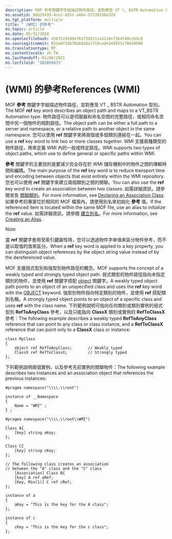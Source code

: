 ```yaml
---
description: MOF 參考關鍵字字組描述物件路徑，並對應至 VT \_ BSTR Automation 型別。
ms.assetid: 9da25435-4ccc-4251-a4be-37239156e320
ms.tgt_platform: multiple
title: " (WMI) 的參考"
ms.topic: article
ms.date: 05/31/2018
ms.openlocfilehash: d30722910de761f3d2111a3218cf364f49ccb3c0
ms.sourcegitcommit: 831e8f3db78ab820e1710cede244553c70e50500
ms.translationtype: MT
ms.contentlocale: zh-TW
ms.lasthandoff: 01/08/2021
ms.locfileid: "103850471"
---
```

# <a name="references-wmi"></a><span data-ttu-id="bc1f8-103"> (WMI) 的參考</span><span class="sxs-lookup"><span data-stu-id="bc1f8-103">References (WMI)</span></span>

<span data-ttu-id="bc1f8-104">MOF **參考** 關鍵字字組描述物件路徑，並對應至 VT \_ BSTR Automation 型別。</span><span class="sxs-lookup"><span data-stu-id="bc1f8-104">The MOF **ref** key word describes an object path and maps to a VT\_BSTR Automation type.</span></span> <span data-ttu-id="bc1f8-105">物件路徑可以是伺服器和命名空間的完整路徑，或相同命名空間中另一個物件的相對路徑。</span><span class="sxs-lookup"><span data-stu-id="bc1f8-105">The object path can be either a full path to a server and namespace, or a relative path to another object in the same namespace.</span></span> <span data-ttu-id="bc1f8-106">您可以使用 **ref** 關鍵字來將兩個或多個類別連結在一起。</span><span class="sxs-lookup"><span data-stu-id="bc1f8-106">You can use a **ref** key word to link two or more classes together.</span></span> <span data-ttu-id="bc1f8-107">WMI 支援兩種類型的物件路徑，用來定義 WMI 內的一般或特定路徑。</span><span class="sxs-lookup"><span data-stu-id="bc1f8-107">WMI supports two types of object paths, which use to define general or specific paths within WMI.</span></span>

<span data-ttu-id="bc1f8-108">**參考** 關鍵字的主要目的是要減少完全存在於 WMI 儲存機制中的物件之間的傳輸時間和編碼。</span><span class="sxs-lookup"><span data-stu-id="bc1f8-108">The main purpose of the **ref** key word is to reduce transport time and encoding between objects that exist entirely within the WMI repository.</span></span> <span data-ttu-id="bc1f8-109">您也可以使用 **ref** 關鍵字來建立兩個類別之間的關聯。</span><span class="sxs-lookup"><span data-stu-id="bc1f8-109">You can also use the **ref** key word to create an association between two classes.</span></span> <span data-ttu-id="bc1f8-110">如需詳細資訊，請參閱宣告 [關聯類別](declaring-an-association-class.md)。</span><span class="sxs-lookup"><span data-stu-id="bc1f8-110">For more information, see [Declaring an Association Class](declaring-an-association-class.md).</span></span> <span data-ttu-id="bc1f8-111">如果參考的專案位於相同的 MOF 檔案內，請使用別名來初始化 **參考** 值。</span><span class="sxs-lookup"><span data-stu-id="bc1f8-111">If the referenced item is located within the same MOF file, use an alias to initialize the **ref** value.</span></span> <span data-ttu-id="bc1f8-112">如需詳細資訊，請參閱 [建立別名](creating-an-alias.md)。</span><span class="sxs-lookup"><span data-stu-id="bc1f8-112">For more information, see [Creating an Alias](creating-an-alias.md).</span></span>

> [!Note]  
> <span data-ttu-id="bc1f8-113">當 **ref** 關鍵字套用至索引鍵屬性時，您可以透過物件字串值來區分物件參考，而不是以取值的值來區分。</span><span class="sxs-lookup"><span data-stu-id="bc1f8-113">When a **ref** key word is applied to a key property, you can distinguish object references by the object string value instead of by the dereferenced value.</span></span>

 

<span data-ttu-id="bc1f8-114">MOF 支援弱式型別和強型別物件路徑的概念。</span><span class="sxs-lookup"><span data-stu-id="bc1f8-114">MOF supports the concept of a weakly typed and strongly typed object path.</span></span> <span data-ttu-id="bc1f8-115">弱式類型的物件路徑指向未指定類別的物件，並使用 **ref** 關鍵字搭配 [object](object.md) 關鍵字。</span><span class="sxs-lookup"><span data-stu-id="bc1f8-115">A weakly typed object path points to an object of an unspecified class and uses the **ref** key word with the [OBJECT](object.md) keyword.</span></span> <span data-ttu-id="bc1f8-116">強型別物件指向特定類別的物件，並使用 **ref** 搭配類別名稱。</span><span class="sxs-lookup"><span data-stu-id="bc1f8-116">A strongly typed object points to an object of a specific class and uses **ref** with the class name.</span></span> <span data-ttu-id="bc1f8-117">下列範例說明可指向任何類別或類別實例的弱式型別 **RefToAnyClass** 參考，以及只能指向 **ClassX** 類別或實例的 **RefToClassX** 參考：</span><span class="sxs-lookup"><span data-stu-id="bc1f8-117">The following example describes a weakly typed **RefToAnyClass** reference that can point to any class or class instance, and a **RefToClassX** reference that can point only to a **ClassX** class or instance:</span></span>

``` syntax
class MyClass
{
    object ref RefToAnyClass;       // Weakly typed
    ClassX ref RefToClassX;         // Strongly typed
};
```

<span data-ttu-id="bc1f8-118">下列範例說明兩個實例，以及參考先前實例的關聯物件：</span><span class="sxs-lookup"><span data-stu-id="bc1f8-118">The following example describes two instances and an association object that references the previous instances:</span></span>

``` syntax
#pragma namespace("\\\\.\\root")

instance of __Namespace
{
    Name = "WMI" ;
} ;

#pragma namespace("\\\\.\\root\\WMI")

Class A{
    [key] string aKey;
};

Class C{
    [key] string cKey;
};

// The following class creates an association 
// between the "A" class and the "C" class
    [Association] Class B{
    [key] A ref aRef;
    [Key, Min(1)] C ref cRef;
};

instance of a
{
    aKey = "This is the key for the A class";
};

instance of c
{
    cKey = "This is the key for the c class";
};
```

 

 



